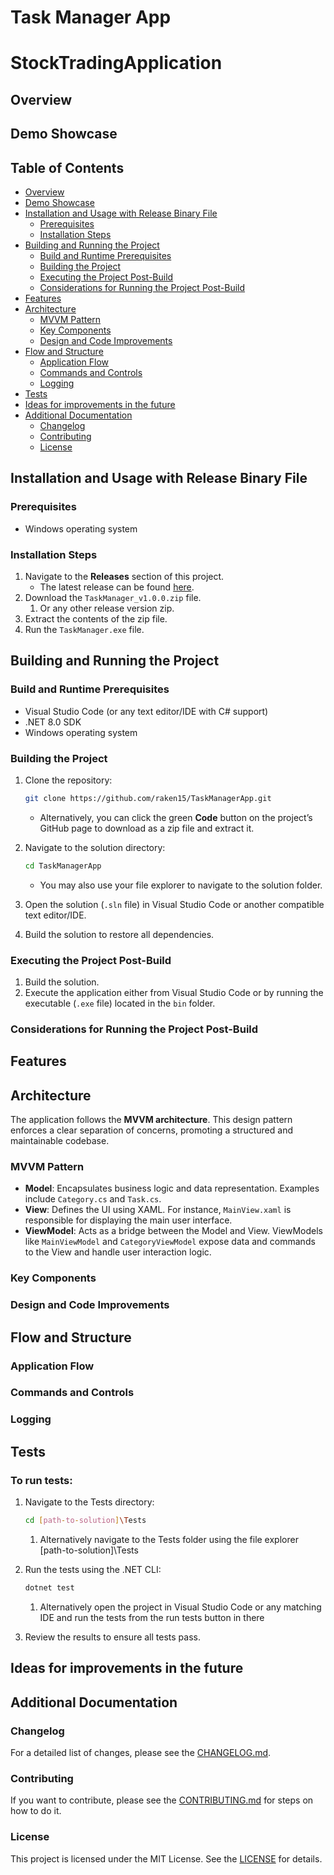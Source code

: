 # Task Manager App

# StockTradingApplication

## Overview


## Demo Showcase


## Table of Contents

- [Overview](#overview)
- [Demo Showcase](#demo-showcase)
- [Installation and Usage with Release Binary File](#installation-and-usage-with-release-binary-file)
  - [Prerequisites](#prerequisites)
  - [Installation Steps](#installation-steps)
- [Building and Running the Project](#building-and-running-the-project)
  - [Build and Runtime Prerequisites](#build-and-runtime-prerequisites)
  - [Building the Project](#building-the-project)
  - [Executing the Project Post-Build](#executing-the-project-post-build)
  - [Considerations for Running the Project Post-Build](#considerations-for-running-the-project-post-build)
- [Features](#features)
- [Architecture](#architecture)
  - [MVVM Pattern](#mvvm-pattern)
  - [Key Components](#key-components)
  - [Design and Code Improvements](#design-and-code-improvements)
- [Flow and Structure](#flow-and-structure)
  - [Application Flow](#application-flow)
  - [Commands and Controls](#commands-and-controls)
  - [Logging](#logging)
- [Tests](#tests)
- [Ideas for improvements in the future](#ideas-for-improvements-in-the-future)
- [Additional Documentation](#additional-documentation)
  - [Changelog](#changelog)
  - [Contributing](#contributing)
  - [License](#license)

## Installation and Usage with Release Binary File

### Prerequisites

- Windows operating system

### Installation Steps

1. Navigate to the **Releases** section of this project.
   - The latest release can be found [here](https://github.com/raken15/TaskManagerApp/releases/).
2. Download the `TaskManager_v1.0.0.zip` file.
   1. Or any other release version zip.
4. Extract the contents of the zip file.
5. Run the `TaskManager.exe` file.

## Building and Running the Project

### Build and Runtime Prerequisites

- Visual Studio Code (or any text editor/IDE with C# support)
- .NET 8.0 SDK
- Windows operating system

### Building the Project

1. Clone the repository:
    ```bash
    git clone https://github.com/raken15/TaskManagerApp.git
    ```
   - Alternatively, you can click the green **Code** button on the project’s GitHub page to download as a zip file and extract it.
   
2. Navigate to the solution directory:
    ```bash
    cd TaskManagerApp
    ```
   - You may also use your file explorer to navigate to the solution folder.

3. Open the solution (`.sln` file) in Visual Studio Code or another compatible text editor/IDE.

4. Build the solution to restore all dependencies.

### Executing the Project Post-Build

1. Build the solution.
2. Execute the application either from Visual Studio Code or by running the executable (`.exe` file) located in the `bin` folder.
  
### Considerations for Running the Project Post-Build


## Features


## Architecture

The application follows the **MVVM architecture**. This design pattern enforces a clear separation of concerns, promoting a structured and maintainable codebase. 

### MVVM Pattern

- **Model**: Encapsulates business logic and data representation. Examples include `Category.cs` and `Task.cs`.
- **View**: Defines the UI using XAML. For instance, `MainView.xaml` is responsible for displaying the main user interface.
- **ViewModel**: Acts as a bridge between the Model and View. ViewModels like `MainViewModel` and `CategoryViewModel` expose data and commands to the View and handle user interaction logic.

### Key Components


### Design and Code Improvements


## Flow and Structure


### Application Flow


### Commands and Controls


### Logging


## Tests


### To run tests:

1. Navigate to the Tests directory:
    ```bash
    cd [path-to-solution]\Tests
    ```
    1. Alternatively navigate to the Tests folder using the file explorer [path-to-solution]\Tests

2. Run the tests using the .NET CLI:
    ```bash
    dotnet test
    ```
    1. Alternatively open the project in Visual Studio Code or any matching IDE and run the tests from the run tests button in there

3. Review the results to ensure all tests pass.

## Ideas for improvements in the future


## Additional Documentation

### Changelog
For a detailed list of changes, please see the [CHANGELOG.md](CHANGELOG.md).

### Contributing

If you want to contribute, please see the [CONTRIBUTING.md](CONTRIBUTING.md) for steps on how to do it.

### License

This project is licensed under the MIT License. See the [LICENSE](LICENSE) for details.

